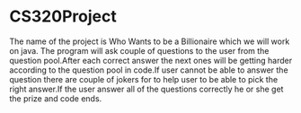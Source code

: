 # CS320Project
The name of the project is Who Wants to be a Billionaire which we will work on java. The program will ask couple of questions to the user from the question pool.After each correct answer the next ones will be getting harder according to the question pool in code.If user cannot be able to answer the question there are couple of jokers for to help user to be able to pick the right answer.If the user answer all of the questions correctly he or she get the prize and code ends.
